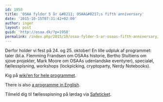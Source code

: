 ```yaml
---
id: 1958
title: 'OSAA fylder 5 år &#8211; OSAA&#8217;s fifth anniversary'
date: '2015-10-15T07:31:42+02:00'
author: inger
layout: post
guid: 'http://osaa.dk/?p=1958'
permalink: /index.php/2015/10/osaa-fylder-5-ar-osaas-fifth-anniversary/
---
```


Derfor holder vi fest på 24. og 25. oktober! En lille udpluk af programmet: taler (bl.a. Flemming Frandsen om OSAAs historie, Bertho Stultiens om sjove projekter, Mark Moore om OSAAs udenlandske eventyrer), specialøl, fællesspisning, workshops (lockpicking, cryptoparty, Nerdy Notebooks).

Kig på [wiki’en for hele programmet](https://www.osaa.dk//wiki/index.php/5#Programmet_p.C3.A5_dansk "programmet på dansk").

There is also [a programme in English](https://www.osaa.dk//wiki/index.php/5#Programme_in_English "programme in English").

Tilmeld dig til fællesspisning på lørdag via [Safeticket]( http://osaa.safeticket.dk "bestil mad her").